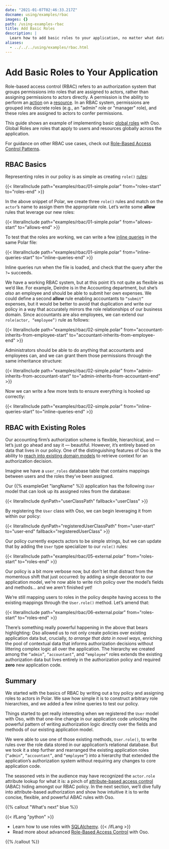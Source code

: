 ```yaml
---
date: "2021-01-07T02:46:33.217Z"
docname: using/examples/rbac
images: {}
path: /using-examples-rbac
title: Add Basic Roles
description: |
  Learn how to add basic roles to your application, no matter what data store/ORM you use.
aliases:
  - ../../../using/examples/rbac.html
---
```


# Add Basic Roles to Your Application

Role-based access control (RBAC) refers to an authorization system that
groups permissions into roles that are assigned to actors, rather than
assigning permissions to actors directly. A permission is the ability to
perform an [action](glossary#actions) on a [resource](glossary#resources). In
an RBAC system, permissions are grouped into discrete roles (e.g., an "admin" role or
"manager" role), and these roles are assigned to actors to confer
permissions.

This guide shows an example of implementing basic [global
roles](learn/roles#global-roles) with Oso. Global Roles are roles that apply
to users and resources globally across the application.

For guidance on other RBAC use cases, check out [Role-Based Access Control Patterns](learn/roles).

## RBAC Basics

Representing roles in our policy is as simple as creating `role()`
[rules](polar-syntax#rules):

{{< literalInclude path="examples/rbac/01-simple.polar"
                   from="roles-start"
                   to="roles-end" >}}

In the above snippet of Polar, we create three `role()` rules and match on the
`actor`’s name to assign them the appropriate role. Let’s write some **allow**
rules that leverage our new roles:

{{< literalInclude path="examples/rbac/01-simple.polar"
                   from="allows-start"
                   to="allows-end" >}}

To test that the roles are working, we can write a few [inline
queries](polar-syntax#inline-queries-) in the same Polar file:

{{< literalInclude path="examples/rbac/01-simple.polar"
                   from="inline-queries-start"
                   to="inline-queries-end" >}}

Inline queries run when the file is loaded, and check that the query after the
`?=` succeeds.

We have a working RBAC system, but at this point it’s not quite as flexible as
we’d like. For example, Deirdre is in the Accounting department, but she’s
_also_ an employee and should be able to submit her own expenses. We could
define a second **allow** rule enabling accountants to `“submit”` expenses, but
it would be better to avoid that duplication and write our policy in a way that
accurately mirrors the role relationships of our business domain. Since
accountants are also employees, we can extend our `role(actor, “employee”)`
rule as follows:

{{< literalInclude path="examples/rbac/02-simple.polar"
                   from="accountant-inherits-from-employee-start"
                   to="accountant-inherits-from-employee-end" >}}

Administrators should be able to do anything that accountants and employees
can, and we can grant them those permissions through the same inheritance
structure:

{{< literalInclude path="examples/rbac/02-simple.polar"
                   from="admin-inherits-from-accountant-start"
                   to="admin-inherits-from-accountant-end" >}}

Now we can write a few more tests to ensure everything is hooked up correctly:

{{< literalInclude path="examples/rbac/02-simple.polar"
                   from="inline-queries-start"
                   to="inline-queries-end" >}}

## RBAC with Existing Roles

Our accounting firm’s authorization scheme is flexible, hierarchical, and —
let’s just go ahead and say it — beautiful. However, it’s entirely based on
data that lives in our policy. One of the distinguishing features of Oso is the
ability to [reach into existing domain models](getting-started/policies#application-types) to retrieve
context for an authorization decision.

Imagine we have a `user_roles` database table that contains mappings
between users and the roles they’ve been assigned.

Our {{% exampleGet "langName" %}} application has the following `User` model
that can look up its assigned roles from the database:

{{< literalInclude dynPath="userClassPath"
                   fallback="userClass" >}}

By registering the `User` class with Oso, we can begin leveraging it from
within our policy:

{{< literalInclude dynPath="registeredUserClassPath"
                   from="user-start"
                   to="user-end"
                   fallback="registeredUserClass" >}}

Our policy currently expects actors to be simple strings, but we can update
that by adding the `User` type specializer to our `role()` rules:

{{< literalInclude path="examples/rbac/05-external.polar"
                   from="roles-start"
                   to="roles-end" >}}

Our policy is a bit more verbose now, but don’t let that distract from the
momentous shift that just occurred: by adding a single decorator to our
application model, we’re now able to write rich policy over the model’s fields
and methods… and we aren’t finished yet!

We’re still mapping users to roles in the policy despite having access to the
existing mappings through the `User.role()` method. Let’s amend that:

{{< literalInclude path="examples/rbac/06-external.polar"
                   from="roles-start"
                   to="roles-end" >}}

There’s something really powerful happening in the above that bears
highlighting: Oso allowed us to not only create policies over existing
application data but, crucially, _to arrange that data in novel ways_,
enriching the pool of contextual data that informs authorization decisions
without littering complex logic all over the application. The hierarchy we
created among the `“admin”`, `“accountant”`, and `“employee”` roles extends the
existing authorization data but lives entirely in the authorization policy and
required **zero** new application code.

## Summary

We started with the basics of RBAC by writing out a toy policy and assigning
roles to actors in Polar. We saw how simple it is to construct arbitrary role
hierarchies, and we added a few inline queries to test our policy.

Things started to get really interesting when we registered the `User` model
with Oso, with that one-line change in our application code unlocking the
powerful pattern of writing authorization logic directly over the fields and
methods of our existing application model.

We were able to use one of those existing methods, `User.role()`, to write
rules over the role data stored in our application’s relational database. But
we took it a step further and rearranged the existing application roles
(`“admin”`, `“accountant”`, and `“employee”`) into a hierarchy that extended
the application’s authorization system without requiring any changes to core
application code.

The seasoned vets in the audience may have recognized the `actor.role`
attribute lookup for what it is: a pinch of [attribute-based access
control](https://en.wikipedia.org/wiki/Attribute-based_access_control) (ABAC)
hiding amongst our RBAC policy. In the next section, we’ll dive fully into
attribute-based authorization and show how intuitive it is to write concise,
flexible, and powerful ABAC rules with Oso.

{{% callout "What's next" blue %}}

{{< ifLang "python" >}}
- Learn how to use roles with
[SQLAlchemy](guides/roles/sqlalchemy_roles).
{{< /ifLang >}}
- Read more about advanced [Role-Based Access Control](learn/roles) with Oso.

{{% /callout %}}
